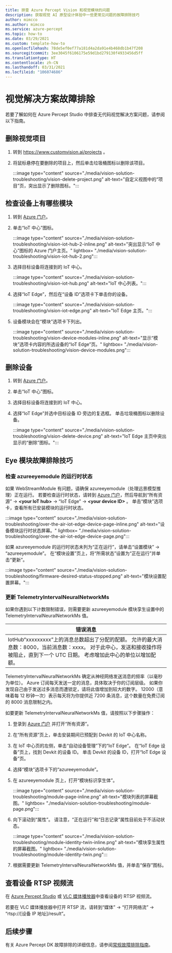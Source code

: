 ```yaml
---
title: 排查 Azure Percept Vision 和视觉模块的问题
description: 获取视觉 AI 原型设计体验中一些更常见问题的故障排除技巧
author: mimcco
ms.author: mimcco
ms.service: azure-percept
ms.topic: how-to
ms.date: 03/29/2021
ms.custom: template-how-to
ms.openlocfilehash: 78de5ef0ef77a181d4a2da91e4b468db1b47f208
ms.sourcegitcommit: 3ee3045f6106175e59d1bd279130f4933456d5ff
ms.translationtype: HT
ms.contentlocale: zh-CN
ms.lasthandoff: 03/31/2021
ms.locfileid: "106074686"
---
```

# <a name="vision-solution-troubleshooting"></a>视觉解决方案故障排除

若要了解如何在 Azure Percept Studio 中排查无代码视觉解决方案问题，请参阅以下指南。

## <a name="delete-a-vision-project"></a>删除视觉项目

1. 转到  https://www.customvision.ai/projects 。

1. 将鼠标悬停在要删除的项目上，然后单击垃圾桶图标以删除该项目。

    :::image type="content" source="./media/vision-solution-troubleshooting/vision-delete-project.png" alt-text="自定义视图中的“项目”页，突出显示了删除图标。":::

## <a name="check-which-modules-are-on-a-device"></a>检查设备上有哪些模块

1. 转到 [Azure 门户](https://portal.azure.com/?feature.canmodifystamps=true&Microsoft_Azure_Iothub=aduprod&microsoft_azure_marketplace_ItemHideKey=Microsoft_Azure_ADUHidden#home)。

1. 单击“IoT 中心”图标。

    :::image type="content" source="./media/vision-solution-troubleshooting/vision-iot-hub-2-inline.png" alt-text="突出显示“IoT 中心”图标的 Azure 门户主页。" lightbox= "./media/vision-solution-troubleshooting/vision-iot-hub-2.png":::

1. 选择目标设备将连接到的 IoT 中心。

    :::image type="content" source="./media/vision-solution-troubleshooting/vision-iot-hub.png" alt-text="IoT 中心列表。":::

1. 选择“IoT Edge”，然后在“设备 ID”选项卡下单击你的设备。

    :::image type="content" source="./media/vision-solution-troubleshooting/vision-iot-edge.png" alt-text="IoT Edge 主页。":::

1. 设备模块会在“模块”选项卡下列出。

    :::image type="content" source="./media/vision-solution-troubleshooting/vision-device-modules-inline.png" alt-text="显示“模块”选项卡内容的所选设备的“IoT Edge”页。" lightbox= "./media/vision-solution-troubleshooting/vision-device-modules.png":::

## <a name="delete-a-device"></a>删除设备

1. 转到 [Azure 门户](https://portal.azure.com/?feature.canmodifystamps=true&Microsoft_Azure_Iothub=aduprod&microsoft_azure_marketplace_ItemHideKey=Microsoft_Azure_ADUHidden#home)。

1. 单击“IoT 中心”图标。

1. 选择目标设备将连接到的 IoT 中心。

1. 选择“IoT Edge”并选中目标设备 ID 旁边的复选框。 单击垃圾桶图标以删除设备。

    :::image type="content" source="./media/vision-solution-troubleshooting/vision-delete-device.png" alt-text="IoT Edge 主页中突出显示的“删除”图标。":::

## <a name="eye-module-troubleshooting-tips"></a>Eye 模块故障排除技巧

### <a name="check-the-runtime-status-of-azureeyemodule"></a>检查 azureeyemodule 的运行时状态

如果 WebStreamModule 有问题，请确保 azureeyemodule（处理远景模型推理）正在运行。  若要检查运行时状态，请转到 [Azure 门户](https://portal.azure.com/?feature.canmodifystamps=true&Microsoft_Azure_Iothub=aduprod&microsoft_azure_marketplace_ItemHideKey=Microsoft_Azure_ADUHidden#home)，然后导航到“所有资源” ->  **\<your IoT hub>**  -> “IoT Edge” ->  **\<your device ID>** 。 单击“模块”选项卡，查看所有已安装模块的运行时状态。

:::image type="content" source="./media/vision-solution-troubleshooting/over-the-air-iot-edge-device-page-inline.png" alt-text="设备模块运行时状态屏幕。" lightbox= "./media/vision-solution-troubleshooting/over-the-air-iot-edge-device-page.png":::

如果 azureeyemodule 的运行时状态未列为“正在运行”，请单击“设置模块” -> “azureeyemodule”。 在“模块设置”页上，将“所需状态”设置为“正在运行”并单击“更新”。

 :::image type="content" source="./media/vision-solution-troubleshooting/firmware-desired-status-stopped.png" alt-text="模块设置配置屏幕。":::

### <a name="update-telemetryintervalneuralnetworkms"></a>更新 TelemetryIntervalNeuralNetworkMs

如果你遇到以下计数限制错误，则需要更新 azureeyemodule 模块孪生设置中的 TelemetryIntervalNeuralNetworkMs 值。

|错误消息|
|------|
|IotHub“xxxxxxxxx”上的消息总数超出了分配的配额。 允许的最大消息数：8000，当前消息数：xxxx。 对于此中心，发送和接收操作将被阻止，直到下一个 UTC 日期。 考虑增加此中心的单位以增加配额。|

TelemetryIntervalNeuralNetworkMs 确定从神经网络发送消息的频率（以毫秒为单位）。 Azure 订阅每天发送一定的消息，具体取决于你的订阅层级。 如果你发现自己由于发送过多消息而遭锁定，请将此值增加到较大的数字。 12000（意味着每 12 秒钟一次）表示每天将为你提供近 7200 条消息，这个数量在免费订阅的 8000 消息限制之内。

如要更新 TelemetryIntervalNeuralNetworkMs 值，请按照以下步骤操作：

1. 登录到 [Azure 门户](https://ms.portal.azure.com/?feature.canmodifystamps=true&Microsoft_Azure_Iothub=aduprod#home) 并打开“所有资源”。

1. 在“所有资源”页上，单击安装期间已预配到 Devkit 的 IoT 中心名称。

1. 在 IoT 中心页的左侧，单击“自动设备管理”下的“IoT Edge”。  在“IoT Edge 设备”页上，找到 Devkit 的设备 ID。 单击 Devkit 的设备 ID，打开“IoT Edge 设备”页。

1. 选择“模块”选项卡下的“azureeyemodule”。 

1. 在 azureeyemodule 页上，打开“模块标识孪生体”。

    :::image type="content" source="./media/vision-solution-troubleshooting/module-page-inline.png" alt-text="模块列表的屏幕截图。" lightbox= "./media/vision-solution-troubleshooting/module-page.png":::

1. 向下滚动到“属性”。 请注意，“正在运行”和“日志记录”属性目前处于不活动状态。

    :::image type="content" source="./media/vision-solution-troubleshooting/module-identity-twin-inline.png" alt-text="模块孪生属性的屏幕截图。" lightbox= "./media/vision-solution-troubleshooting/module-identity-twin.png":::

1. 根据需要更新 TelemetryIntervalNeuralNetworkMs 值，并单击“保存”图标。 

## <a name="view-device-rtsp-video-stream"></a>查看设备 RTSP 视频流

在 [Azure Percept Studio](./how-to-view-video-stream.md) 或 [VLC 媒体播放器](https://www.videolan.org/vlc/index.html)中查看设备的 RTSP 视频流。

若要在 VLC 媒体播放器中打开 RTSP 流，请转到“媒体” -> “打开网络流” -> “rtsp://[设备 IP 地址]/result”。

## <a name="next-steps"></a>后续步骤

有关 Azure Percept DK 故障排除的详细信息，请参阅[常规故障排除指南](./troubleshoot-dev-kit.md)。